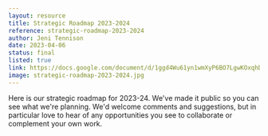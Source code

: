 ```yaml
---
layout: resource
title: Strategic Roadmap 2023-2024
reference: strategic-roadmap-2023-2024
author: Jeni Tennison
date: 2023-04-06
status: final
listed: true
link: https://docs.google.com/document/d/1ggd4Wu61yn1wmXyP6BO7LgwKOxqhDGuvsvURFZUQ9YM/edit?usp=sharing
image: strategic-roadmap-2023-2024.jpg
---
```

Here is our strategic roadmap for 2023-24. We've made it public so you can see what we're planning. We'd welcome comments and suggestions, but in particular love to hear of any opportunities you see to collaborate or complement your own work.
